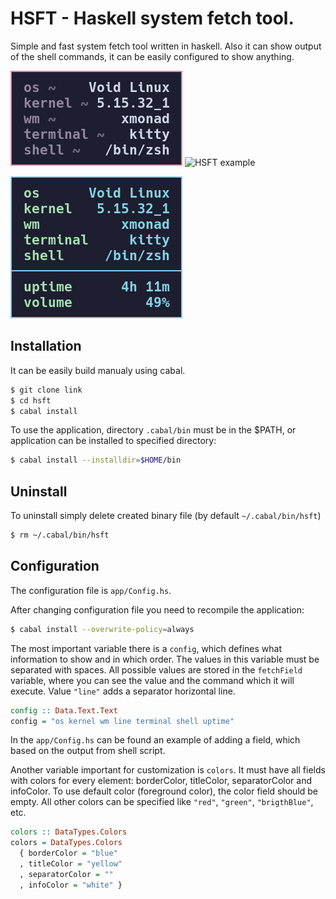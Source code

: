 
# HSFT - Haskell system fetch tool.

Simple and fast system fetch tool written in haskell. Also it can show
output of the shell commands, it can be easily configured to show
anything.

![HSFT example](examples/hsft-example-1.png) ![HSFT
example](examples/hsft-example-2.png)

![HSFT example](examples/hsft-example-3.png)

## Installation

It can be easily build manualy using cabal.

``` bash
$ git clone link
$ cd hsft
$ cabal install
```

To use the application, directory `.cabal/bin` must be in the $PATH, or
application can be installed to specified directory:

``` bash
$ cabal install --installdir=$HOME/bin
```

## Uninstall

To uninstall simply delete created binary file (by default
`~/.cabal/bin/hsft`)

``` bash
$ rm ~/.cabal/bin/hsft
```

## Configuration

The configuration file is `app/Config.hs`.

After changing configuration file you need to recompile the application:

``` bash
$ cabal install --overwrite-policy=always
```

The most important variable there is a `config`, which defines what
information to show and in which order. The values in this variable must
be separated with spaces. All possible values are stored in the
`fetchField` variable, where you can see the value and the command which
it will execute. Value `"line"` adds a separator horizontal line.

``` haskell
config :: Data.Text.Text
config = "os kernel wm line terminal shell uptime"
```

In the `app/Config.hs` can be found an example of adding a field, which
based on the output from shell script.

Another variable important for customization is `colors`. It must have
all fields with colors for every element: borderColor, titleColor,
separatorColor and infoColor. To use default color (foreground color),
the color field should be empty. All other colors can be specified like
`"red"`, `"green"`, `"brigthBlue"`, etc.

``` haskell
colors :: DataTypes.Colors
colors = DataTypes.Colors
  { borderColor = "blue"
  , titleColor = "yellow"
  , separatorColor = ""
  , infoColor = "white" }
```
